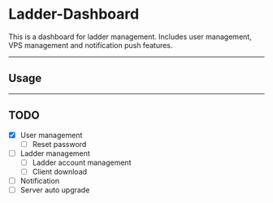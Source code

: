 # Ladder-Dashboard

This is a dashboard for ladder management. Includes user management, VPS management and notification push features.

---

## Usage

---

## TODO

- [x] User management
  - [ ] Reset password
- [ ] Ladder management
  - [ ] Ladder account management
  - [ ] Client download
- [ ] Notification
- [ ] Server auto upgrade
